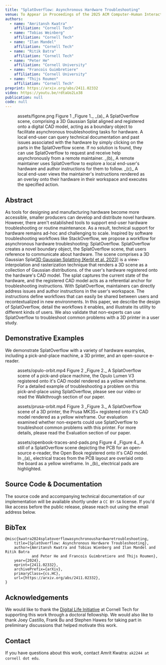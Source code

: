 ```yaml
---
title: "SplatOverflow: Asynchronous Hardware Troubleshooting"
venue: To Appear in Proceedings of the 2025 ACM Computer-Human Interaction Conference (CHI’25)
authors:
  - name: "Amritansh Kwatra"
    affiliation: "Cornell Tech"
  - name: "Tobias Weinberg"
    affiliation: "Cornell Tech"
  - name: "Ilan Mandel"
    affiliation: "Cornell Tech"
  - name: "Ritik Batra"
    affiliation: "Cornell Tech"
  - name: "Peter He"
    affiliation: "Cornell University"
  - name: "Francois Guimbretiere"
    affiliation: "Cornell University"
  - name: "Thijs Roumen"
    affiliation: "Cornell Tech"
preprint: https://arxiv.org/abs/2411.02332
video: https://youtu.be/rdtaUo2Lo38
publication: null
code: null 
---
```


<figure>
  <src>assets/figone.png</src>
  <alt>Figure 1</alt>
  <caption>
    _Figure 1._ _(a)_ A SplatOverflow scene, comprising a 3D Gaussian Splat aligned and registered onto a digital CAD model, acting as a boundary object to facilitate asynchronous troubleshooting tasks for hardware. A local end-user can query technical documentation and past issues associated with the hardware by simply clicking on the parts in the SplatOverflow scene. If no solution is found, they can use SplatOverflow to request and receive help asynchronously from a remote maintainer. _(b)_ A remote maintainer uses SplatOverflow to explore a local end-user's hardware and author instructions for them to follow. _(c)_ A local end-user views the maintainer's instructions rendered as an overlay onto their hardware in their workspace and executes the specified action.
  </caption>
</figure>

## Abstract

As tools for designing and manufacturing hardware become more accessible, smaller producers can develop and distribute novel hardware. However, there aren't established tools to support end-user hardware troubleshooting or routine maintenance. As a result, technical support for hardware remains ad-hoc and challenging to scale. Inspired by software troubleshooting workflows like StackOverflow, we propose a workflow for asynchronous hardware troubleshooting: SplatOverflow. SplatOverflow creates a novel boundary object, the SplatOverflow scene, that users reference to communicate about hardware. The scene comprises a <sidenote><text>3D Gaussian Splat</text><note>[3D Gaussian Splatting [Kerbl et al. 2023]](https://repo-sam.inria.fr/fungraph/3d-gaussian-splatting/) is a view-interpolation and rasterization technique that renders a 3D scene as a collection of Gaussian distributions.</note></sidenote> of the user's hardware registered onto the hardware's CAD model. The splat captures the current state of the hardware, and the registered CAD model acts as a referential anchor for troubleshooting instructions. With SplatOverflow, maintainers can directly address issues and author instructions in the user's workspace. The instructions define workflows that can easily be shared between users and recontextualized in new environments. In this paper, we describe the design of SplatOverflow, detail the workflows it enables, and illustrate its utility to different kinds of users. We also validate that non-experts can use SplatOverflow to troubleshoot common problems with a 3D printer in a user study.

## Demonstrative Examples

We demonstrate SplatOverflow with a variety of hardware examples, including a pick-and-place machine, a 3D printer, and an open-source e-reader.

<figure>
  <src>assets/opulo-orbit.mp4</src>
  <alt>Figure 2</alt>
  <caption>
    _Figure 2._ A SplatOverflow scene of a pick-and-place machine, the Opulo Lumen V3 registered onto it's CAD model rendered as a yellow wireframe. For a detailed example of troubleshooting a problem on this pick-and-place using SplatOverflow, please see our video or read the Walkthrough section of our paper.
  </caption>
</figure>

<figure>
  <src>assets/prusa-orbit.mp4</src>
  <alt>Figure 3</alt>
  <caption>
    _Figure 3._ A SplatOverflow scene of a 3D printer, the Prusa MK3S+ registered onto it's CAD model rendered as a yellow wireframe. Our evaluation examined whether non-experts could use SplatOverflow to troubleshoot common problems with this printer. For more details, please read the Evaluation section of our paper.
  </caption>
</figure>

<figure>
  <src>assets/openbook-traces-and-pads.png</src>
  <alt>Figure 4</alt>
  <caption>
    _Figure 4._ A still of a SplatOverflow scene depicting the PCB for an open-source e-reader, the Open Book registered onto it's CAD model. In _(a)_ electrical traces from the PCB layout are overlaid onto the board as a yellow wireframe. In _(b)_ electrical pads are highlighted.
  </caption>
</figure>

## Source Code & Documentation

The source code and accompanying technical documentation of our implementation will be available shortly under a `CC BY-SA` license. If you'd like access before the public release, please reach out using the email address below.

## BibTex

```
@misc{kwatra2024splatoverflowasynchronoushardwaretroubleshooting,
    title={SplatOverflow: Asynchronous Hardware Troubleshooting}, 
    author={Amritansh Kwatra and Tobias Wienberg and Ilan Mandel and Ritik Batra 
            and Peter He and Francois Guimbretiere and Thijs Roumen},
    year={2024},
    eprint={2411.02332},
    archivePrefix={arXiv},
    primaryClass={cs.HC},
    url={https://arxiv.org/abs/2411.02332}, 
}
```

## Acknowledgements

We would like to thank the [Digital Life Initiative](https://dli.tech.cornell.edu/) at Cornell Tech for supporting this work through a doctoral fellowship. We would also like to thank Joey Castillo, Frank Bu and Stephen Hawes for taking part in preliminary discussions that helped motivate this work.

## Contact

If you have questions about this work, contact Amrit Kwatra: `ak2244 at cornell dot edu`.






